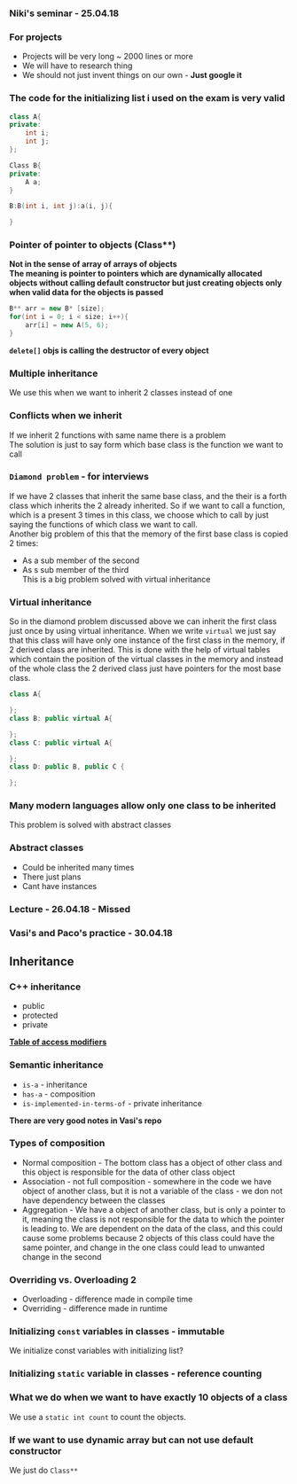 ### Niki's seminar - 25.04.18

### For projects
* Projects will be very long ~ 2000 lines or more
* We will have to research thing
* We should not just invent things on our own - **Just google it**

### The code for the initializing list i used on the exam is very valid
```c++
class A{
private:
    int i;
    int j;
};

Class B{
private:
    A a;
}

B:B(int i, int j):a(i, j){

}

```
### Pointer of pointer to objects (Class**)
**Not in the sense of array of arrays of objects**  
**The meaning is pointer to pointers which are dynamically allocated objects
without calling default constructor but just creating objects only when valid
data for the objects is passed**
```c++
B** arr = new B* [size];
for(int i = 0; i < size; i++){
    arr[i] = new A(5, 6);
}
```

**`delete[]` objs is calling the destructor of every object**

### Multiple inheritance
We use this when we want to inherit 2 classes instead of one

### Conflicts when we inherit
If we inherit 2 functions with same name there is a problem  
The solution is just to say form which base class is the function we want to call

### `Diamond problem` - for interviews
If we have 2 classes that inherit the same base class, and the their is a forth
class which inherits the 2 already inherited. So if we want to call a function,
which is a present 3 times in this class, we choose which to call by just saying
the functions of which class we want to call.  
Another big problem of this that the memory of the first base class is copied
2 times:
* As a sub member of the second
* As s sub member of the third  
This is a big problem solved with virtual inheritance

### Virtual inheritance
So in the diamond problem discussed above we can inherit the first class just
once by using virtual inheritance. When we write `virtual` we just say that this
class will have only one instance of the first class in the memory, if 2 derived
class are inherited. This is done with the help of virtual tables which contain
the position of the virtual classes in the memory and instead of the whole class
the 2 derived class just have pointers for the most base class.
```c++
class A{

};
class B: public virtual A{

};
class C: public virtual A{

};
class D: public B, public C {

};
```
### Many modern languages allow only one class to be inherited
This problem is solved with abstract classes

### Abstract classes
* Could be inherited many times
* There just plans
* Cant have instances

### Lecture - 26.04.18 - **Missed**

### Vasi's and Paco's practice - 30.04.18

## Inheritance

### C++ inheritance
* public
* protected
* private  

**[Table of access modifiers](https://www.google.bg/search?q=c%2B%2B+inheritance+access+modifier+table&safe=off&source=lnms&tbm=isch&sa=X&ved=0ahUKEwj6t9fS8eHaAhVBBSwKHaajDWoQ_AUICigB#imgrc=JfS5C5wix2XGuM:)**  

### Semantic inheritance
* `is-a` - inheritance
* `has-a` - composition
* `is-implemented-in-terms-of` - private inheritance

**There are very good notes in Vasi's repo**  

### Types of composition
* Normal composition - The bottom class has a object of other class and this
object is responsible for the data of other class object
* Association - not full composition - somewhere in the code we have object of
another class, but it is not a variable of the class - we don not have dependency
between the classes
* Aggregation - We have a object of another class, but is only a pointer to it,
meaning the class is not responsible for the data to which the pointer is leading
to. We are dependent on the data of the class, and this could cause some problems
because 2 objects of this class could have the same pointer, and change in the
one class could lead to unwanted change in the second

### Overriding vs. Overloading 2
* Overloading - difference made in compile time
* Overriding - difference made in runtime  

### Initializing `const` variables in classes - immutable
We initialize const variables with initializing list?

### Initializing `static` variable in classes - reference counting

### What we do when we want to have exactly 10 objects of a class
We use a `static int count` to count the objects.

### If we want to use dynamic array but can not use default constructor
We just do `Class**`

